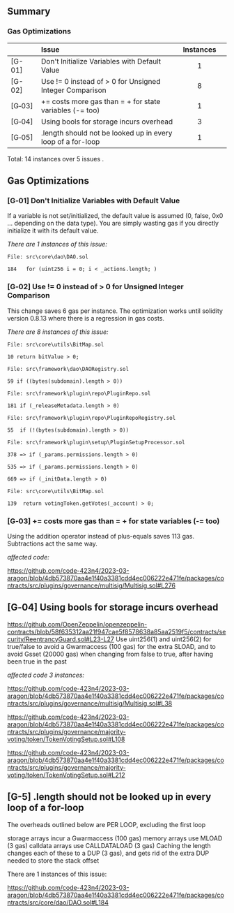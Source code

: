 
## Summary

### Gas Optimizations
| |Issue|Instances| |
|-|:-|:-:|:-:|
| [G-01] | Don't Initialize Variables with Default Value | 1 |  
| [G-02] | Use != 0 instead of > 0 for Unsigned Integer Comparison | 8 | 
| [G&#x2011;03] | <x> += <y> costs more gas than <x> = <x> + <y> for state variables (-= too) | 1 | 
| [G&#x2011;04] | Using bools for storage incurs overhead | 3 | 
| [G&#x2011;05] | <array>.length should not be looked up in every loop of a for-loop| 1 | 

Total: 14 instances over 5 issues .

## Gas Optimizations

### [G&#x2011;01]  Don't Initialize Variables with Default Value
If a variable is not set/initialized, the default value is assumed (0, false, 0x0 … depending on the data type). You are simply wasting gas if you directly initialize it with its default value.

*There are 1 instances of this issue:*

```solidity
File: src\core\dao\DAO.sol

184   for (uint256 i = 0; i < _actions.length; )
```

### [G&#x2011;02]  Use != 0 instead of > 0 for Unsigned Integer Comparison
This change saves 6 gas per instance. The optimization works until solidity version 0.8.13 where there is a regression in gas costs.

*There are 8 instances of this issue:*

```solidity
File: src\core\utils\BitMap.sol

10 return bitValue > 0;

```

```solidity
File: src\framework\dao\DAORegistry.sol

59 if ((bytes(subdomain).length > 0))

```

```solidity
File: src\framework\plugin\repo\PluginRepo.sol

181 if (_releaseMetadata.length > 0)

```

```solidity
File: src\framework\plugin\repo\PluginRepoRegistry.sol

55  if (!(bytes(subdomain).length > 0))
```

```solidity
File: src\framework\plugin\setup\PluginSetupProcessor.sol

378 => if (_params.permissions.length > 0)

535 => if (_params.permissions.length > 0)

669 => if (_initData.length > 0)

```

```solidity
File: src\core\utils\BitMap.sol

139  return votingToken.getVotes(_account) > 0;

```

### [G&#x2011;03] <x> += <y> costs more gas than <x> = <x> + <y> for state variables (-= too)

Using the addition operator instead of plus-equals saves 113 gas. Subtractions act the same way.

*affected code:*

https://github.com/code-423n4/2023-03-aragon/blob/4db573870aa4e1f40a3381cdd4ec006222e471fe/packages/contracts/src/plugins/governance/multisig/Multisig.sol#L276

## [G&#x2011;04] Using bools for storage incurs overhead
https://github.com/OpenZeppelin/openzeppelin-contracts/blob/58f635312aa21f947cae5f8578638a85aa2519f5/contracts/security/ReentrancyGuard.sol#L23-L27 Use uint256(1) and uint256(2) for true/false to avoid a Gwarmaccess (100 gas) for the extra SLOAD, and to avoid Gsset (20000 gas) when changing from false to true, after having been true in the past

*affected code 3 instances:*

https://github.com/code-423n4/2023-03-aragon/blob/4db573870aa4e1f40a3381cdd4ec006222e471fe/packages/contracts/src/plugins/governance/multisig/Multisig.sol#L38

https://github.com/code-423n4/2023-03-aragon/blob/4db573870aa4e1f40a3381cdd4ec006222e471fe/packages/contracts/src/plugins/governance/majority-voting/token/TokenVotingSetup.sol#L108

https://github.com/code-423n4/2023-03-aragon/blob/4db573870aa4e1f40a3381cdd4ec006222e471fe/packages/contracts/src/plugins/governance/majority-voting/token/TokenVotingSetup.sol#L212


## [G-5] <array>.length should not be looked up in every loop of a for-loop
The overheads outlined below are PER LOOP, excluding the first loop

storage arrays incur a Gwarmaccess (100 gas)
memory arrays use MLOAD (3 gas)
calldata arrays use CALLDATALOAD (3 gas)
Caching the length changes each of these to a DUP<N> (3 gas), and gets rid of the extra DUP<N> needed to store the stack offset

There are 1 instances of this issue:

https://github.com/code-423n4/2023-03-aragon/blob/4db573870aa4e1f40a3381cdd4ec006222e471fe/packages/contracts/src/core/dao/DAO.sol#L184

